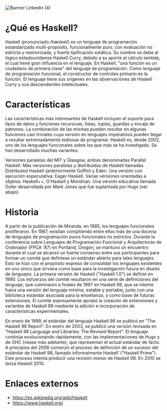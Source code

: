 ![Banner Linkedin (4)](https://user-images.githubusercontent.com/75398496/207839841-80a4e8aa-1a1b-4652-81e1-3a6b8cfb591a.png)

# ¿Qué es Haskell?
Haskell (pronunciado /hæskəl/) es un lenguaje de programación estandarizado multi-propósito, funcionalmente puro, con evaluación no estricta y memorizada, y fuerte tipificación estática. Su nombre se debe al lógico estadounidense Haskell Curry, debido a su aporte al cálculo lambda, el cual tiene gran influencia en el lenguaje. En Haskell, "una función es un ciudadano de primera clase" del lenguaje de programación. Como lenguaje de programación funcional, el constructor de controles primario es la función. El lenguaje tiene sus orígenes en las observaciones de Haskell Curry y sus descendientes intelectuales.

# Características
Las características más interesantes de Haskell incluyen el soporte para tipos de datos y funciones recursivas, listas, tuplas, guardas y encaje de patrones. La combinación de las mismas pueden resultar en algunas funciones casi triviales cuya versión en lenguajes imperativos pueden llegar a resultar extremadamente tediosas de programar. Haskell es, desde 2002, uno de los lenguajes funcionales sobre los que más se ha investigado. Se han desarrollado muchas variantes:

Versiones paralelas del MIT y Glasgow, ambas denominadas Parallel Haskell.
Más versiones paralelas y distribuidas de Haskell llamadas Distributed Haskell (anteriormente Goffin) y Eden.
Una versión con ejecución especulativa: Eager Haskell.
Varias versiones orientadas a objetos: Haskell++, O'Haskell y Mondrian.
Una versión educativa llamada Gofer desarrollada por Mark Jones que fue suplantada por Hugs (ver abajo).

# Historia
A partir de la publicación de Miranda, en 1985, los lenguajes funcionales proliferaron. En 1987, existían compitiendo entre ellos más de una docena de lenguajes de programación puros funcionales no estrictos. Durante la conferencia sobre Lenguajes de Programación Funcional y Arquitecturas de Ordenador (FPCA '87) en Portland, Oregón, se mantuvo un encuentro durante el cual se alcanzó un fuerte consenso entre sus participantes para formar un comité que definiese un estándar abierto para tales lenguajes. Esto se hizo con el propósito expreso de consolidar los lenguajes existentes en uno único que sirviera como base para la investigación futura en diseño de lenguajes. La primera versión de Haskell ("Haskell 1.0") se definió en 1990. Los esfuerzos del comité resultaron en una serie de definiciones del lenguaje, que culminaron a finales de 1997 en Haskell 98, que se intentó fuera una versión del lenguaje mínima, estable y portable, junto con una biblioteca estándar asociada para la enseñanza, y como base de futuras extensiones. El comité expresamente aprobó la creación de extensiones y variantes de Haskell 98 mediante la adición e incorporación de características experimentales.

En enero de 1999, el estándar del lenguaje Haskell 98 se publicó en "The Haskell 98 Report". En enero de 2003, se publicó una versión revisada en "Haskell 98 Language and Libraries: The Revised Report". El lenguaje continúa evolucionando rápidamente, con las implementaciones de Hugs y de GHC (véase más adelante), que representan el actual estándar de facto. A principios del 2006 comenzó el proceso de definición de un sucesor del estándar de Haskell 98, llamado informalmente Haskell′ ("Haskell Prime"). Este proceso intenta producir una revisión menor de Haskell 98. En 2010 se lanza Haskell 2010.

# Enlaces externos
- https://es.wikipedia.org/wiki/Haskell
- https://www.haskell.org/
